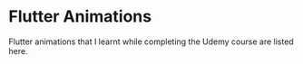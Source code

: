 # Flutter Animations
Flutter animations that I learnt while completing the Udemy course are listed here. 
